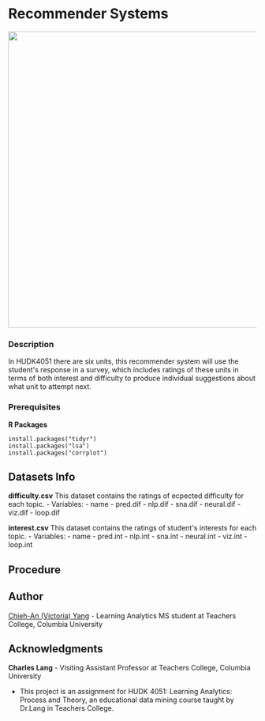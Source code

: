 # Recommender Systems

<img width = "600" src="https://github.com/victoria-yang/recommender-systems/blob/master/Int_dif.png">

### Description
In HUDK4051 there are six units, this recommender system will use the student's response in a survey, which includes ratings of these units in terms of both interest and difficulty to produce individual suggestions about what unit to attempt next.


### Prerequisites

**R Packages**

```
install.packages("tidyr")
install.packages("lsa")
install.packages("corrplot")
```

## Datasets Info
 **difficulty.csv**
 	This dataset contains the ratings of ecpected difficulty for each topic.
 	- Variables:
 		- name
 		- pred.dif
 		- nlp.dif
 		- sna.dif
 		- neural.dif
 		- viz.dif
 		- loop.dif

 **interest.csv**
 	This dataset contains the ratings of student's interests for each topic.
 	- Variables:
 		- name
 		- pred.int
 		- nlp.int
 		- sna.int
 		- neural.int
 		- viz.int
 		- loop.int


## Procedure





## Author
[Chieh-An (Victoria) Yang](https://www.linkedin.com/in/victoria-chieh-an-yang/) - Learning Analytics MS student at Teachers College, Columbia University


## Acknowledgments
**Charles Lang** - Visiting Assistant Professor at Teachers College, Columbia University
* This project is an assignment for HUDK 4051: Learning Analytics: Process and Theory, an educational data mining course taught by Dr.Lang in Teachers College. 
